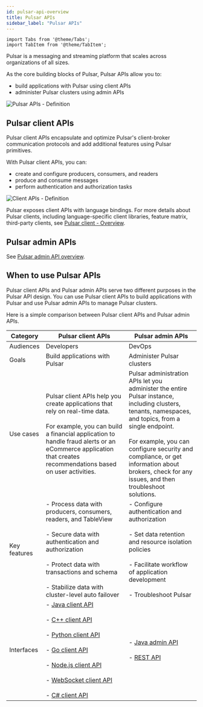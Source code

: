 ```yaml
---
id: pulsar-api-overview
title: Pulsar APIs
sidebar_label: "Pulsar APIs"
---
```


````mdx-code-block
import Tabs from '@theme/Tabs';
import TabItem from '@theme/TabItem';
````

Pulsar is a messaging and streaming platform that scales across organizations of all sizes. 

As the core building blocks of Pulsar, Pulsar APIs allow you to:
- build applications with Pulsar using client APIs
- administer Pulsar clusters using admin APIs

![Pulsar APIs - Definition](/assets/pulsar-api-definition.svg)

## Pulsar client APIs

Pulsar client APIs encapsulate and optimize Pulsar's client-broker communication protocols and add additional features using Pulsar primitives. 

With Pulsar client APIs, you can:
- create and configure producers, consumers, and readers
- produce and consume messages
- perform authentication and authorization tasks 

![Client APIs - Definition](/assets/client-api-definition.svg)

Pulsar exposes client APIs with language bindings. For more details about Pulsar clients, including language-specific client libraries, feature matrix, third-party clients, see [Pulsar client - Overview](client-libraries.md).

## Pulsar admin APIs

See [Pulsar admin API overview](admin-api-overview.md).

## When to use Pulsar APIs

Pulsar client APIs and Pulsar admin APIs serve two different purposes in the Pulsar API design. You can use Pulsar client APIs to build applications with Pulsar and use Pulsar admin APIs to manage Pulsar clusters.

Here is a simple comparison between Pulsar client APIs and Pulsar admin APIs.

Category|Pulsar client APIs|Pulsar admin APIs
---|---|---|
Audiences|Developers|DevOps
Goals|Build applications with Pulsar|Administer Pulsar clusters
Use cases|Pulsar client APIs help you create applications that rely on real-time data. <br/><br/> For example, you can build a financial application to handle fraud alerts or an eCommerce application that creates recommendations based on user activities.| Pulsar administration APIs let you administer the entire Pulsar instance, including clusters, tenants, namespaces, and topics, from a single endpoint. <br/><br/> For example, you can configure security and compliance, or get information about brokers, check for any issues, and then troubleshoot solutions.
Key features|- Process data with producers, consumers, readers, and TableView <br/><br/> - Secure data with authentication and authorization <br/><br/> - Protect data with transactions and schema <br/><br/> - Stabilize data with cluster-level auto failover | - Configure authentication and authorization <br/><br/> - Set data retention and resource isolation policies <br/><br/> - Facilitate workflow of application development<br/><br/> - Troubleshoot Pulsar
Interfaces | - [Java client API](/api/client/) <br/><br/> - [C++ client API](@pulsar:apidoc:cpp@) <br/><br/> - [Python client API](@pulsar:apidoc:python@) <br/><br/> -  [Go client API](https://pkg.go.dev/github.com/apache/pulsar-client-go/pulsar) <br/><br/> - [Node.js client API](client-libraries-node.md) <br/><br/> - [WebSocket client API](client-libraries-websocket.md#api-reference) <br/><br/> - [C# client API](client-libraries-dotnet.md) | - [Java admin API](admin-api-overview.md) <br/><br/> - [REST API](reference-rest-api-overview.md)

